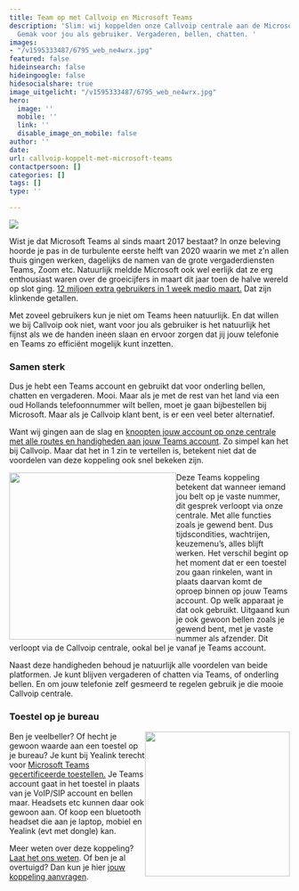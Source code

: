 ```yaml
---
title: Team op met Callvoip en Microsoft Teams
description: 'Slim: wij koppelden onze Callvoip centrale aan de Microsoft Teams diensten.
  Gemak voor jou als gebruiker. Vergaderen, bellen, chatten. '
images:
- "/v1595333487/6795_web_ne4wrx.jpg"
featured: false
hideinsearch: false
hideingoogle: false
hidesocialshare: true
image_uitgelicht: "/v1595333487/6795_web_ne4wrx.jpg"
hero:
  image: ''
  mobile: ''
  link: ''
  disable_image_on_mobile: false
author: ''
date: 
url: callvoip-koppelt-met-microsoft-teams
contactpersoon: []
categories: []
tags: []
type: ''

---
```

![](https://res.cloudinary.com/callvoip/image/upload/v1595333487/6795_web_ne4wrx.jpg)

Wist je dat Microsoft Teams al sinds maart 2017 bestaat? In onze beleving hoorde je pas in de turbulente eerste helft van 2020 waarin we met z’n allen thuis gingen werken, dagelijks de namen van de grote vergaderdiensten Teams, Zoom etc. Natuurlijk meldde Microsoft ook wel eerlijk dat ze erg enthousiast waren over de groeicijfers in maart dit jaar toen de halve wereld op slot ging. <a href="https://www.techzine.nl/nieuws/collaboration/438925/microsoft-teams-krijgt-miljoenen-extra-gebruikers-door-coronavirus" target="_blank">12 miljoen extra gebruikers in 1 week medio maart.</a> Dat zijn klinkende getallen.

Met zoveel gebruikers kun je niet om Teams heen natuurlijk. En dat willen we bij Callvoip ook niet, want voor jou als gebruiker is het natuurlijk het fijnst als we de handen ineen slaan en ervoor zorgen dat jij jouw telefonie en Teams zo efficiënt mogelijk kunt inzetten.

### Samen sterk

Dus je hebt een Teams account en gebruikt dat voor onderling bellen, chatten en vergaderen. Mooi. Maar als je met de rest van het land via een oud Hollands telefoonnummer wilt bellen, moet je gaan bijbestellen bij Microsoft. Maar als je Callvoip klant bent, is er een veel beter alternatief.

Want wij gingen aan de slag en [knoopten jouw account op onze centrale met alle routes en handigheden aan jouw Teams account](https://www.callvoip.nl/telefonie/functionaliteiten/teams/). Zo simpel kan het bij Callvoip. Maar dat het in 1 zin te vertellen is, betekent niet dat de voordelen van deze koppeling ook snel bekeken zijn.

<img src="https://res.cloudinary.com/callvoip/image/upload/v1595336983/teams_callvoip_ubawvh.png" style="float:left" width="300" length="260">Deze Teams koppeling betekent dat wanneer iemand jou belt op je vaste nummer, dit gesprek verloopt via onze centrale. Met alle functies zoals je gewend bent. Dus tijdscondities, wachtrijen, keuzemenu’s, alles blijft werken. Het verschil begint op het moment dat er een toestel zou gaan rinkelen, want in plaats daarvan komt de oproep binnen op jouw Teams account. Op welk apparaat je dat ook gebruikt. Uitgaand kun je ook gewoon bellen zoals je gewend bent, met je vaste nummer als afzender. Dit verloopt via de Callvoip centrale, ookal bel je vanaf je Teams account.

Naast deze handigheden behoud je natuurlijk alle voordelen van beide platformen. Je kunt blijven vergaderen of chatten via Teams, of onderling bellen. En om jouw telefonie zelf gesmeerd te regelen gebruik je die mooie Callvoip centrale.

### Toestel op je bureau

<img src="https://res.cloudinary.com/callvoip/image/upload/v1595331854/yealink-t55a-voip-phone-ms-teams_lhj4px.png" style="float:right" width="260" length="150">Ben je veelbeller? Of hecht je gewoon waarde aan een toestel op je bureau? Je kunt bij Yealink terecht voor <a href="https://callvoip.shop/zoeken?controller=search&orderby=position&orderway=desc&search_query=teams" target="_blank">Microsoft Teams gecertificeerde toestellen.</a> Je Teams account gaat in het toestel in plaats van je VoIP/SIP account en bellen maar. Headsets etc kunnen daar ook gewoon aan. Of koop een bluetooth headset die aan je laptop, mobiel en Yealink (evt met dongle) kan.

Meer weten over deze koppeling? [Laat het ons weten](https://www.callvoip.nl/contact/). Of ben je al overtuigd? Dan kun je hier [jouw koppeling aanvragen](https://www.callvoip.nl/aanvragen/ms-teams/).